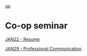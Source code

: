 [up](../../../index.md)

# Co-op seminar

[JAN22 - Resume](./notes/JAN22.md)

[JAN29 - Professional Communication](./notes/JAN29.md)
